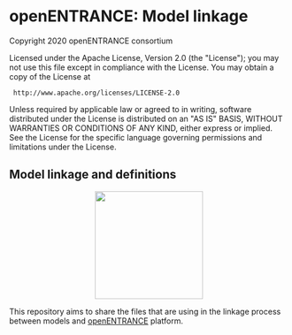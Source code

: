 # openENTRANCE: Model linkage

Copyright 2020 openENTRANCE consortium

   Licensed under the Apache License, Version 2.0 (the "License");
   you may not use this file except in compliance with the License.
   You may obtain a copy of the License at

     http://www.apache.org/licenses/LICENSE-2.0

   Unless required by applicable law or agreed to in writing, software
   distributed under the License is distributed on an "AS IS" BASIS,
   WITHOUT WARRANTIES OR CONDITIONS OF ANY KIND, either express or implied.
   See the License for the specific language governing permissions and
   limitations under the License.

## Model linkage and definitions

<p align="center">
  <img width="195" height="195" src="https://github.com/openENTRANCE/linkages/blob/main/0_assets/Models.png">
</p>


This repository aims to share the files that are using in the linkage process between models and [openENTRANCE](https://openentrance.eu/) platform.

